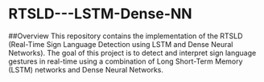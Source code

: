 ﻿# RTSLD---LSTM-Dense-NN

##Overview
This repository contains the implementation of the RTSLD (Real-Time Sign Language Detection using LSTM and Dense Neural Networks). The goal of this project is to detect and interpret sign language gestures in real-time using a combination of Long Short-Term Memory (LSTM) networks and Dense Neural Networks.
